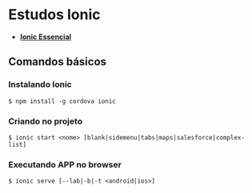 # Estudos Ionic
- **[Ionic Essencial](https://github.com/jonatasleon/estudos-ionic/tree/master/ionic-essencial)**

## Comandos básicos

### Instalando Ionic
```
$ npm install -g cordova ionic
```

### Criando no projeto
```
$ ionic start <nome> [blank|sidemenu|tabs|maps|salesforce|complex-list]
```

### Executando APP no browser
```
$ ionic serve [--lab|-b|-t <android|ios>]
```

